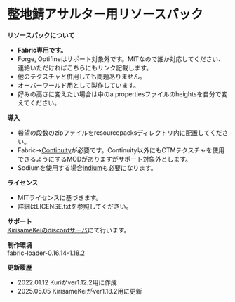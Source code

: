 # 整地鯖アサルター用リソースパック

**リソースパックについて**  
- __**Fabric専用です。**__
- Forge, Optifineはサポート対象外です。MITなので誰か対応してください、連絡いただければこちらにもリンク記載します。
- 他のテクスチャと併用しても問題ありません。
- オーバーワールド用として製作しています。
- 好みの高さに変えたい場合は中のa.propertiesファイルのheightsを自分で変えてください。

**導入**  
- 希望の段数のzipファイルをresourcepacksディレクトリ内に配置してください。
- Fabric→[Continuity](https://modrinth.com/mod/continuity/version/2.0.1+1.18.2)が必要です。Continuity以外にもCTMテクスチャを使用できるようにするMODがありますがサポート対象外とします。
- Sodiumを使用する場合[Indium](https://modrinth.com/mod/indium/version/1.0.7+mc1.18.2)も必要になります。

**ライセンス**  
- MITライセンスに基づきます。
- 詳細はLICENSE.txtを参照してください。

**サポート**  
[KirisameKeiのdiscordサーバ](https://discord.gg/nrvMKBT)にて行います。

**制作環境**  
fabric-loader-0.16.14-1.18.2

**更新履歴**  
- 2022.01.12 Kuriがver1.12.2用に作成
- 2025.05.05 KirisameKeiがver1.18.2用に更新